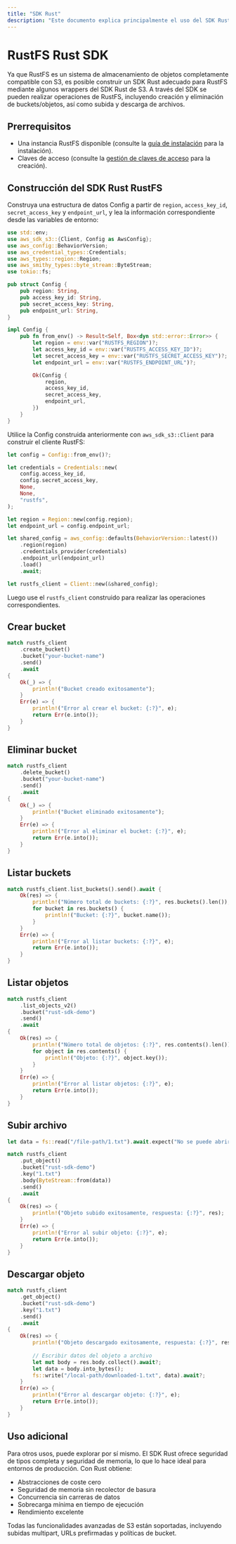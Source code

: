 ```yaml
---
title: "SDK Rust"
description: "Este documento explica principalmente el uso del SDK Rust en RustFS."
---
```


# RustFS Rust SDK

Ya que RustFS es un sistema de almacenamiento de objetos completamente compatible con S3, es posible construir un SDK Rust adecuado para RustFS mediante algunos wrappers del SDK Rust de S3. A través del SDK se pueden realizar operaciones de RustFS, incluyendo creación y eliminación de buckets/objetos, así como subida y descarga de archivos.

## Prerrequisitos

- Una instancia RustFS disponible (consulte la [guía de instalación](../../installation/index.md) para la instalación).
- Claves de acceso (consulte la [gestión de claves de acceso](../../administration/iam/access-token.md) para la creación).

## Construcción del SDK Rust RustFS

Construya una estructura de datos Config a partir de `region`, `access_key_id`, `secret_access_key` y `endpoint_url`, y lea la información correspondiente desde las variables de entorno:

```rust
use std::env;
use aws_sdk_s3::{Client, Config as AwsConfig};
use aws_config::BehaviorVersion;
use aws_credential_types::Credentials;
use aws_types::region::Region;
use aws_smithy_types::byte_stream::ByteStream;
use tokio::fs;

pub struct Config {
    pub region: String,
    pub access_key_id: String,
    pub secret_access_key: String,
    pub endpoint_url: String,
}

impl Config {
    pub fn from_env() -> Result<Self, Box<dyn std::error::Error>> {
        let region = env::var("RUSTFS_REGION")?;
        let access_key_id = env::var("RUSTFS_ACCESS_KEY_ID")?;
        let secret_access_key = env::var("RUSTFS_SECRET_ACCESS_KEY")?;
        let endpoint_url = env::var("RUSTFS_ENDPOINT_URL")?;

        Ok(Config {
            region,
            access_key_id,
            secret_access_key,
            endpoint_url,
        })
    }
}
```

Utilice la Config construida anteriormente con `aws_sdk_s3::Client` para construir el cliente RustFS:

```rust
let config = Config::from_env()?;

let credentials = Credentials::new(
    config.access_key_id,
    config.secret_access_key,
    None,
    None,
    "rustfs",
);

let region = Region::new(config.region);
let endpoint_url = config.endpoint_url;

let shared_config = aws_config::defaults(BehaviorVersion::latest())
    .region(region)
    .credentials_provider(credentials)
    .endpoint_url(endpoint_url)
    .load()
    .await;

let rustfs_client = Client::new(&shared_config);
```

Luego use el `rustfs_client` construido para realizar las operaciones correspondientes.

## Crear bucket

```rust
match rustfs_client
    .create_bucket()
    .bucket("your-bucket-name")
    .send()
    .await
{
    Ok(_) => {
        println!("Bucket creado exitosamente");
    }
    Err(e) => {
        println!("Error al crear el bucket: {:?}", e);
        return Err(e.into());
    }
}
```

## Eliminar bucket

```rust
match rustfs_client
    .delete_bucket()
    .bucket("your-bucket-name")
    .send()
    .await
{
    Ok(_) => {
        println!("Bucket eliminado exitosamente");
    }
    Err(e) => {
        println!("Error al eliminar el bucket: {:?}", e);
        return Err(e.into());
    }
}
```

## Listar buckets

```rust
match rustfs_client.list_buckets().send().await {
    Ok(res) => {
        println!("Número total de buckets: {:?}", res.buckets().len());
        for bucket in res.buckets() {
            println!("Bucket: {:?}", bucket.name());
        }
    }
    Err(e) => {
        println!("Error al listar buckets: {:?}", e);
        return Err(e.into());
    }
}
```

## Listar objetos

```rust
match rustfs_client
    .list_objects_v2()
    .bucket("rust-sdk-demo")
    .send()
    .await
{
    Ok(res) => {
        println!("Número total de objetos: {:?}", res.contents().len());
        for object in res.contents() {
            println!("Objeto: {:?}", object.key());
        }
    }
    Err(e) => {
        println!("Error al listar objetos: {:?}", e);
        return Err(e.into());
    }
}
```

## Subir archivo

```rust
let data = fs::read("/file-path/1.txt").await.expect("No se puede abrir el archivo");

match rustfs_client
    .put_object()
    .bucket("rust-sdk-demo")
    .key("1.txt")
    .body(ByteStream::from(data))
    .send()
    .await
{
    Ok(res) => {
        println!("Objeto subido exitosamente, respuesta: {:?}", res);
    }
    Err(e) => {
        println!("Error al subir objeto: {:?}", e);
        return Err(e.into());
    }
}
```

## Descargar objeto

```rust
match rustfs_client
    .get_object()
    .bucket("rust-sdk-demo")
    .key("1.txt")
    .send()
    .await
{
    Ok(res) => {
        println!("Objeto descargado exitosamente, respuesta: {:?}", res);
        
        // Escribir datos del objeto a archivo
        let mut body = res.body.collect().await?;
        let data = body.into_bytes();
        fs::write("/local-path/downloaded-1.txt", data).await?;
    }
    Err(e) => {
        println!("Error al descargar objeto: {:?}", e);
        return Err(e.into());
    }
}
```

## Uso adicional

Para otros usos, puede explorar por sí mismo. El SDK Rust ofrece seguridad de tipos completa y seguridad de memoria, lo que lo hace ideal para entornos de producción. Con Rust obtiene:

- Abstracciones de coste cero
- Seguridad de memoria sin recolector de basura
- Concurrencia sin carreras de datos
- Sobrecarga mínima en tiempo de ejecución
- Rendimiento excelente

Todas las funcionalidades avanzadas de S3 están soportadas, incluyendo subidas multipart, URLs prefirmadas y políticas de bucket.

